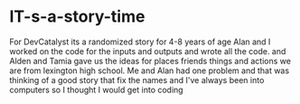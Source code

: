 # IT-s-a-story-time
For DevCatalyst its a randomized story for 4-8 years of age 
Alan and I worked on the code for the inputs and outputs and wrote all the code. and Alden and Tamia gave us the ideas for places friends things and actions we are from lexington high school. Me and Alan had one problem and that was thinking of a good story that fix the names and I've always been into computers so I thought I would get into coding
